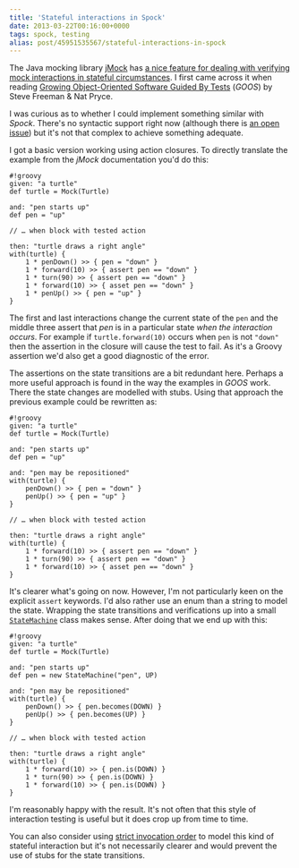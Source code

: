 ```yaml
---
title: 'Stateful interactions in Spock'
date: 2013-03-22T00:16:00+0000
tags: spock, testing
alias: post/45951535567/stateful-interactions-in-spock
---
```


The Java mocking library [jMock][jmock] has [a nice feature for dealing with verifying mock interactions in stateful circumstances][jmock-states]. I first came across it when reading [Growing Object-Oriented Software Guided By Tests][goos] (_GOOS_) by Steve Freeman & Nat Pryce.

I was curious as to whether I could implement something similar with _Spock_. There's no syntactic support right now (although there is [an open issue][spock-issue]) but it's not that complex to achieve something adequate.

<!-- more -->

I got a basic version working using action closures. To directly translate the example from the _jMock_ documentation you'd do this:

	#!groovy
	given: "a turtle"
	def turtle = Mock(Turtle)
	
	and: "pen starts up"
	def pen = "up"
	
	// … when block with tested action
	
	then: "turtle draws a right angle"
	with(turtle) {
		1 * penDown() >> { pen = "down" }
		1 * forward(10) >> { assert pen == "down" }
		1 * turn(90) >> { assert pen == "down" }
		1 * forward(10) >> { asset pen == "down" }
		1 * penUp() >> { pen = "up" }
	}

The first and last interactions change the current state of the `pen` and the middle three assert that _pen_ is in a particular state _when the interaction occurs_. For example if `turtle.forward(10)` occurs when `pen` is not `"down"` then the assertion in the closure will cause the test to fail. As it's a Groovy assertion we'd also get a good diagnostic of the error.

The assertions on the state transitions are a bit redundant here. Perhaps a more useful approach is found in the way the examples in _GOOS_ work. There the state changes are modelled with stubs. Using that approach the previous example could be rewritten as:

	#!groovy
	given: "a turtle"
	def turtle = Mock(Turtle)
	
	and: "pen starts up"
	def pen = "up"
	
	and: "pen may be repositioned"
	with(turtle) {
		penDown() >> { pen = "down" }
		penUp() >> { pen = "up" }
	}
	
	// … when block with tested action
	
	then: "turtle draws a right angle"
	with(turtle) {
		1 * forward(10) >> { assert pen == "down" }
		1 * turn(90) >> { assert pen == "down" }
		1 * forward(10) >> { asset pen == "down" }
	}

It's clearer what's going on now. However, I'm not particularly keen on the explicit `assert` keywords. I'd also rather use an enum than a string to model the state. Wrapping the state transitions and verifications up into a small [`StateMachine`](https://gist.github.com/robfletcher/5217772) class makes sense. After doing that we end up with this:

	#!groovy
	given: "a turtle"
	def turtle = Mock(Turtle)
	
	and: "pen starts up"
	def pen = new StateMachine("pen", UP)
	
	and: "pen may be repositioned"
	with(turtle) {
		penDown() >> { pen.becomes(DOWN) }
		penUp() >> { pen.becomes(UP) }
	}
	
	// … when block with tested action
	
	then: "turtle draws a right angle"
	with(turtle) {
		1 * forward(10) >> { pen.is(DOWN) }
		1 * turn(90) >> { pen.is(DOWN) }
		1 * forward(10) >> { pen.is(DOWN) }
	}

I'm reasonably happy with the result. It's not often that this style of interaction testing is useful but it does crop up from time to time.

You can also consider using [strict invocation order][strict-order] to model this kind of stateful interaction but it's not necessarily clearer and would prevent the use of stubs for the state transitions.

[jmock]:http://jmock.org/
[jmock-states]:http://jmock.org/states.html
[goos]:http://www.growing-object-oriented-software.com/
[spock-issue]:http://code.google.com/p/spock/issues/detail?id=130
[strict-order]:http://docs.spockframework.org/en/latest/interaction_based_testing.html#invocation-order
